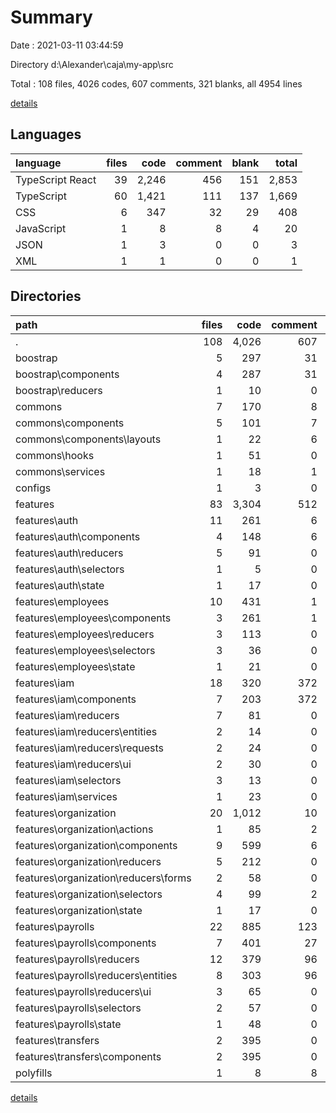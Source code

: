 # Summary

Date : 2021-03-11 03:44:59

Directory d:\Alexander\caja\my-app\src

Total : 108 files,  4026 codes, 607 comments, 321 blanks, all 4954 lines

[details](details.md)

## Languages
| language | files | code | comment | blank | total |
| :--- | ---: | ---: | ---: | ---: | ---: |
| TypeScript React | 39 | 2,246 | 456 | 151 | 2,853 |
| TypeScript | 60 | 1,421 | 111 | 137 | 1,669 |
| CSS | 6 | 347 | 32 | 29 | 408 |
| JavaScript | 1 | 8 | 8 | 4 | 20 |
| JSON | 1 | 3 | 0 | 0 | 3 |
| XML | 1 | 1 | 0 | 0 | 1 |

## Directories
| path | files | code | comment | blank | total |
| :--- | ---: | ---: | ---: | ---: | ---: |
| . | 108 | 4,026 | 607 | 321 | 4,954 |
| boostrap | 5 | 297 | 31 | 17 | 345 |
| boostrap\components | 4 | 287 | 31 | 15 | 333 |
| boostrap\reducers | 1 | 10 | 0 | 2 | 12 |
| commons | 7 | 170 | 8 | 21 | 199 |
| commons\components | 5 | 101 | 7 | 11 | 119 |
| commons\components\layouts | 1 | 22 | 6 | 3 | 31 |
| commons\hooks | 1 | 51 | 0 | 4 | 55 |
| commons\services | 1 | 18 | 1 | 6 | 25 |
| configs | 1 | 3 | 0 | 0 | 3 |
| features | 83 | 3,304 | 512 | 233 | 4,049 |
| features\auth | 11 | 261 | 6 | 15 | 282 |
| features\auth\components | 4 | 148 | 6 | 8 | 162 |
| features\auth\reducers | 5 | 91 | 0 | 6 | 97 |
| features\auth\selectors | 1 | 5 | 0 | 0 | 5 |
| features\auth\state | 1 | 17 | 0 | 1 | 18 |
| features\employees | 10 | 431 | 1 | 31 | 463 |
| features\employees\components | 3 | 261 | 1 | 12 | 274 |
| features\employees\reducers | 3 | 113 | 0 | 12 | 125 |
| features\employees\selectors | 3 | 36 | 0 | 5 | 41 |
| features\employees\state | 1 | 21 | 0 | 2 | 23 |
| features\iam | 18 | 320 | 372 | 38 | 730 |
| features\iam\components | 7 | 203 | 372 | 28 | 603 |
| features\iam\reducers | 7 | 81 | 0 | 7 | 88 |
| features\iam\reducers\entities | 2 | 14 | 0 | 2 | 16 |
| features\iam\reducers\requests | 2 | 24 | 0 | 1 | 25 |
| features\iam\reducers\ui | 2 | 30 | 0 | 1 | 31 |
| features\iam\selectors | 3 | 13 | 0 | 2 | 15 |
| features\iam\services | 1 | 23 | 0 | 1 | 24 |
| features\organization | 20 | 1,012 | 10 | 63 | 1,085 |
| features\organization\actions | 1 | 85 | 2 | 10 | 97 |
| features\organization\components | 9 | 599 | 6 | 25 | 630 |
| features\organization\reducers | 5 | 212 | 0 | 15 | 227 |
| features\organization\reducers\forms | 2 | 58 | 0 | 5 | 63 |
| features\organization\selectors | 4 | 99 | 2 | 9 | 110 |
| features\organization\state | 1 | 17 | 0 | 4 | 21 |
| features\payrolls | 22 | 885 | 123 | 59 | 1,067 |
| features\payrolls\components | 7 | 401 | 27 | 19 | 447 |
| features\payrolls\reducers | 12 | 379 | 96 | 27 | 502 |
| features\payrolls\reducers\entities | 8 | 303 | 96 | 16 | 415 |
| features\payrolls\reducers\ui | 3 | 65 | 0 | 7 | 72 |
| features\payrolls\selectors | 2 | 57 | 0 | 5 | 62 |
| features\payrolls\state | 1 | 48 | 0 | 8 | 56 |
| features\transfers | 2 | 395 | 0 | 27 | 422 |
| features\transfers\components | 2 | 395 | 0 | 27 | 422 |
| polyfills | 1 | 8 | 8 | 4 | 20 |

[details](details.md)